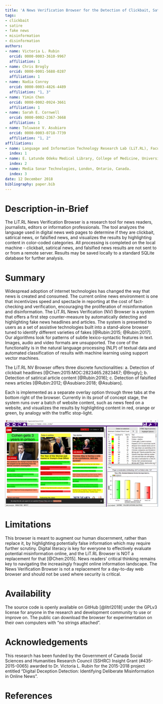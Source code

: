 ```yaml
---
title: 'A News Verification Browser for the Detection of Clickbait, Satire, and Falsified News'
tags:
- clickbait
- satire
- fake news
- misinformation
- disinformation
authors:
- name: Victoria L. Rubin
  orcid: 0000-0003-3610-9967
  affiliation: 1
- name: Chris Brogly
  orcid: 0000-0001-5688-0287
  affiliation: 1
- name: Nadia Conroy
  orcid: 0000-0003-4826-4489
  affiliation: "1, 3"
- name: Yimin Chen
  orcid: 0000-0002-0924-3661
  affiliation: 1
- name: Sarah E. Cornwell
  orcid: 0000-0002-2367-3668
  affiliation: 1
- name: Toluwase V. Asubiaro    
  orcid: 0000-0003-0718-7739
  affiliation: "1, 2"
affiliations: 
- name: Language and Information Technology Research Lab (LiT.RL), Faculty of Information and Media Studies, The University of Western Ontario, London, Ontario, Canada.
  index: 1
- name: E. Latunde Odeku Medical Library, College of Medicine, University of Ibadan, Ibadan, Nigeria
  index: 2 
- name: Media Sonar Technologies, London, Ontario, Canada.
  index: 3
date: 12 December 2018
bibliography: paper.bib
---
```


# Description-in-Brief
The LiT.RL News Verification Browser is a research tool for news readers, journalists, editors or information professionals. The tool analyzes the language used in digital news web pages to determine if they are clickbait, satirical news, or falsified news, and visualizes the results by highlighting content in color-coded categories. All processing is completed on the local machine - clickbait, satirical news, and falsified news results are not sent to or from a remote server. Results may be saved locally to a standard SQLite database for further analysis.

# Summary
Widespread adoption of internet technologies has changed the way that news is created and consumed. The current online news environment is one that incentivizes speed and spectacle in reporting at the cost of fact-checking and verification, encouraging the proliferation of misinformation and disinformation. The LiT.RL News Verification (NV) Browser is a system that offers a first step counter-measure by automatically detecting and highlighting fake news headlines and articles. The system is presented to users as a set of assistive technologies built into a stand-alone browser tuned to identify different varieties of fakes [@Rubin:2015; @Rubin:2017]. Our algorithms look for patterns of subtle lexico-syntactic features in text. Images, audio and video formats are unsupported. The core of the functionality is in the natural language processing (NLP) of textual data and automated classification of results with machine learning using support vector machines.

The LiT.RL NV Browser offers three discrete functionalities:
a.	Detection of clickbait headlines [@Chen:2015:MOC:2823465.2823467; @Brogly];
b.	Detection of satirical article content [@Rubin:2016];
c.	Detection of falsified news articles [@Rubin:2012; @Asubiaro:2018; @Asubiaro].

Each is implemented as a separate overlay option through three tabs at the bottom right of the browser. Currently in its proof of concept stage, the system runs over a batch of website content, such as news feed on a website, and visualizes the results by highlighting content in red, orange or green, by analogy with the traffic stop-light.
 
![Figure 1: Screenshot of LiT.RL News Verification Browser clickbait detection on the CNN homepage (December 12, 2018)](figure.png)

# Limitations
This browser is meant to augment our human discernment, rather than replace it, by highlighting potentially false information which may require further scrutiny. Digital literacy is key for everyone to effectively evaluate potential misinformation online, and the LiT.RL Browser is NOT a replacement for that [@Chen:2015]. News readers’ critical thinking remains key to navigating the increasingly fraught online information landscape. The News Verification Browser is not a replacement for a day-to-day web browser and should not be used where security is critical. 

# Availability
 The source code is openly available on GitHub [@litrl2018] under the GPLv3 license for anyone in the research and development community to use or improve on. The public can download the browser for experimentation on their own computers with “no strings attached”. 

# Acknowledgements
This research has been funded by the Government of Canada Social Sciences and Humanities Research Council (SSHRC) Insight Grant (#435-2015-0065) awarded to Dr. Victoria L. Rubin for the 2015-2018 project entitled “Digital Deception Detection: Identifying Deliberate Misinformation in Online News”.

# References
